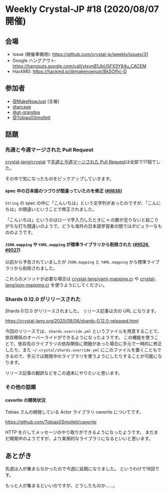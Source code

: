 # Weekly Crystal-JP #18 (2020/08/07開催)

## 会場

- Issue (開催準備用): <https://github.com/crystal-jp/weekly/issues/31>
- Google ハングアウト: <https://hangouts.google.com/call/ytxvnB1JbUSFX3Y84u_CACEM>
- HackMD: <https://hackmd.io/@makenowjust/BkSOfhc-D>

## 参加者

- [@MakeNowJust][] (主催)
- [@arcage][]
- [@at-grandpa][]
- [@TobiasGSmollett][]

[@MakeNowJust]: https://github.com/MakeNowJust
[@TobiasGSmollett]: https://github.com/TobiasGSmollett
[@arcage]: https://github.com/arcage
[@at-grandpa]: https://github.com/at-grandpa

## 話題

### 先週と今週マージされた Pull Request

[crystal-lang/crystal] で[先週と今週マージされた Pull Request][]は全部で17個でした。

[crystal-lang/crystal]: https://github.com/crystal-lang/crystal
[先週と今週マージされた Pull Request]: https://github.com/crystal-lang/crystal/pulls?q=is%3Apr+is%3Amerged+merged%3A2020-07-24..2020-08-06

その中で気になったものをピックアップしていきます。

#### spec 中の日本語のつづりが間違っていたのを修正 ([#9636](https://github.com/crystal-lang/crystal/pull/9636))

`String` の spec の中に「こんいちは」という文字列があったのですが、「こんにちは」の間違いということで修正されました。

「こんいちは」というのはローマ字入力したときに n の数が足りないと起こりがちな打ち間違いのようで、どうも海外の日本語学習者の間ではポピュラーなもののようです。

#### `JSON.mapping` や `YAML.mapping` が標準ライブラリから削除された ([#9526](https://github.com/crystal-lang/crystal/pull/9526), [#9527](https://github.com/crystal-lang/crystal/pull/9527))

以前から予告されていましたが `JSON.mapping` と `YAML.mapping` から標準ライブラリから削除されました。

これらのメソッドが必要な場合は [crystal-lang/yaml-mapping.cr](https://github.com/crystal-lang/yaml_mapping.cr) や [crystal-lang/json-mapping.cr](https://github.com/crystal-lang/json_mapping.cr) を使うようにしてください。

### Shards 0.12.0 がリリースされた

Shards 0.12.0 がリリースされました。
リリース記事は次の URL になります。

<https://crystal-lang.org/2020/08/06/shards-0.12.0-released.html>

今回のリリースでは、`shards.override.yml` というファイルを用意することで、依存関係のオーバーライドができるようになったようです。
この機能を使うことで、依存先のライブラリの依存関係に問題があった場合に手元で一時的に修正したり、また `~/.crystal/shards.override.yml` にこのファイルを置くこともできるので、手元では開発中のライブラリを使うようにしたりすることが可能になります。

リリース記事の翻訳などをこの週末にやりたいと思います。

### その他の話題

#### cavorite の開発状況

Tobias さんの開発している Actor ライブラリ cavorite についてです。

<https://github.com/TobiasGSmollett/cavorite>

HTTP を介してメッセージのやり取りができるようになったようです。
まだまだ開発中のようですが、より実用的なライブラリになるといいと思います。

## あとがき

先週は人が集まらなかったので今週に延期になりました。
というわけで18回です。

もっと人が集まるといいのですが、どうしたものか……。
